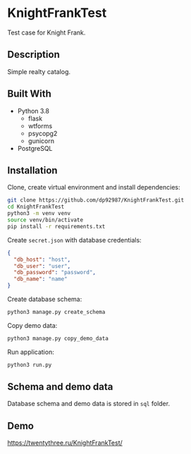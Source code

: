 # KnightFrankTest
Test case for Knight Frank.

## Description

Simple realty catalog.

## Built With
* Python 3.8
  * flask
  * wtforms
  * psycopg2
  * gunicorn
* PostgreSQL

## Installation

Clone, create virtual environment and install dependencies:
```bash
git clone https://github.com/dp92987/KnightFrankTest.git
cd KnightFrankTest
python3 -m venv venv
source venv/bin/activate
pip install -r requirements.txt
```

Create ```secret.json``` with database credentials:
```json
{
  "db_host": "host",
  "db_user": "user",
  "db_password": "password",
  "db_name": "name"
}
```

Create database schema:
```bash
python3 manage.py create_schema
```

Copy demo data:
```bash
python3 manage.py copy_demo_data
```

Run application:
```bash
python3 run.py
```

## Schema and demo data

Database schema and demo data is stored in ```sql``` folder.

## Demo

https://twentythree.ru/KnightFrankTest/
